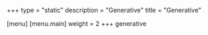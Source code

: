+++
type = "static"
description = "Generative"
title = "Generative"

[menu]
  [menu.main]
    weight = 2
+++
generative